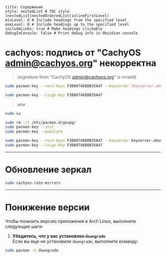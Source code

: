 ```table-of-contents
title: Содержание
style: nestedList # TOC style (nestedList|nestedOrderedList|inlineFirstLevel)
minLevel: 0 # Include headings from the specified level
maxLevel: 0 # Include headings up to the specified level
includeLinks: true # Make headings clickable
debugInConsole: false # Print debug info in Obsidian console
```
# cachyos: подпись от "CachyOS <admin@cachyos.org>" некорректна

>(signature from “CachyOS admin@cachyos.org” is invalid)
```bash
sudo pacman-key --recv-keys F3B607488DB35A47 --keyserver [keyserver.ubuntu.com](http://keyserver.ubuntu.com)

sudo pacman-key --lsign-key F3B607488DB35A47
```

>или
```bash
sudo su

sudo rm -rf /etc/pacman.d/gnupg/
sudo pacman-key --init
sudo pacman-key --populate

sudo pacman-key --recv-keys F3B607488DB35A47 --keyserver keyserver.ubuntu.com
sudo pacman-key --lsign-key F3B607488DB35A47
```

---
# Обновление зеркал

```bash
sudo cachyos-rate-mirrors
```

---

# Понижение версии

Чтобы понизить версию приложения  в Arch Linux, выполните следующие шаги:

1. **Убедитесь, что у вас установлен `downgrade`**  
Если вы еще не установили `downgrade`, выполните команду:
```bash
sudo pacman -S downgrade

```